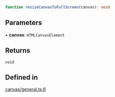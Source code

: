 ```ts
function resizeCanvasToFullScreen(canvas): void
```

## Parameters

• **canvas**: `HTMLCanvasElement`

## Returns

`void`

## Defined in

[canvas/general.ts:6](https://github.com/Tismas/naszos-utils/blob/d1a1eb2a775799ea1a271a00b3a6cade833871d8/src/canvas/general.ts#L6)
